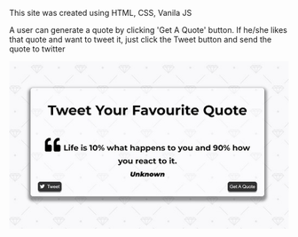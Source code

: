 This site was created using HTML, CSS, Vanila JS

A user can generate a quote by clicking 'Get A Quote' button. If he/she likes that quote and want to tweet it, just click the Tweet button and send the quote to twitter

![Screenshot](https://github.com/nguyen-graykhoa/Tweet-A-Quote/blob/Main/Tweet-a-quote.JPG)
